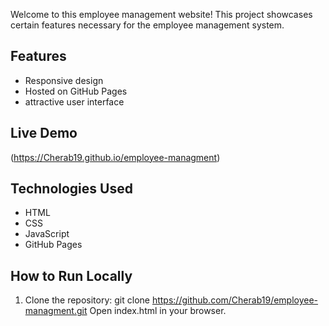 
Welcome to this employee management website! This project showcases certain features necessary for the employee management system.

## Features
- Responsive design
- Hosted on GitHub Pages
- attractive user interface

## Live Demo
(https://Cherab19.github.io/employee-managment)

## Technologies Used
- HTML
- CSS
- JavaScript
- GitHub Pages

## How to Run Locally
1. Clone the repository:
   git clone https://github.com/Cherab19/employee-managment.git
Open index.html in your browser.
